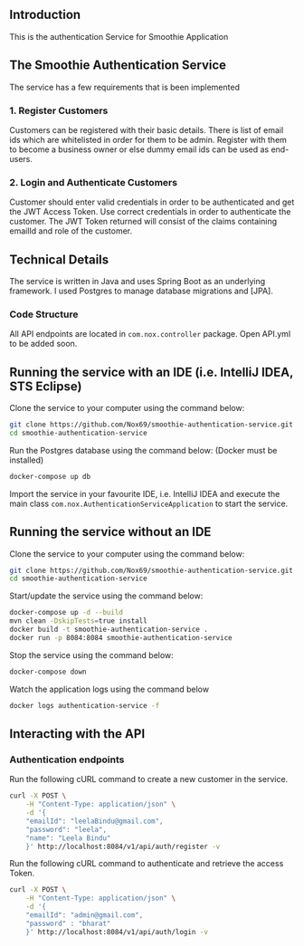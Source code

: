 ## Introduction

This is the authentication Service for Smoothie Application

## The Smoothie Authentication Service

The service has a few requirements that is been implemented

### 1. Register Customers 
Customers can be registered with their basic details. There is list of email ids which are whitelisted in order for them to be admin. Register with them to become a business owner or else dummy email ids can be used as end-users.

###  2. Login and Authenticate Customers
Customer should enter valid credentials in order to be authenticated and get the JWT Access Token. Use correct credentials in order to authenticate the customer. The JWT Token returned will consist of the claims containing emailId and role of the customer.

## Technical Details

The service is written in Java and uses Spring Boot as an underlying framework. 
I used Postgres to manage database migrations and [JPA].

### Code Structure

All API endpoints are located in `com.nox.controller` package. Open API.yml to be added soon.

## Running the service with an IDE (i.e. IntelliJ IDEA, STS Eclipse)

Clone the service to your computer using the command below:

```sh
git clone https://github.com/Nox69/smoothie-authentication-service.git
cd smoothie-authentication-service
```

Run the Postgres database using the command below: (Docker must be installed)

```sh
docker-compose up db
```

Import the service in your favourite IDE, i.e. IntelliJ IDEA and execute the main class `com.nox.AuthenticationServiceApplication` to start the service.

## Running the service without an IDE

Clone the service to your computer using the command below:

```sh
git clone https://github.com/Nox69/smoothie-authentication-service.git
cd smoothie-authentication-service
```

Start/update the service using the command below:

```sh
docker-compose up -d --build
mvn clean -DskipTests=true install
docker build -t smoothie-authentication-service .
docker run -p 8084:8084 smoothie-authentication-service
```

Stop the service using the command below:

```sh
docker-compose down
```

Watch the application logs using the command below

```sh
docker logs authentication-service -f
```

## Interacting with the API

### Authentication endpoints 

Run the following cURL command to create a new customer in the service.

```sh
curl -X POST \
    -H "Content-Type: application/json" \
    -d '{
    "emailId": "leelaBindu@gmail.com",
    "password": "leela",
    "name": "Leela Bindu"
    }' http://localhost:8084/v1/api/auth/register -v
```

Run the following cURL command to authenticate and retrieve the access Token.

```sh
curl -X POST \
    -H "Content-Type: application/json" \
    -d '{
    "emailId": "admin@gmail.com",
    "password" : "bharat"
    }' http://localhost:8084/v1/api/auth/login -v
```